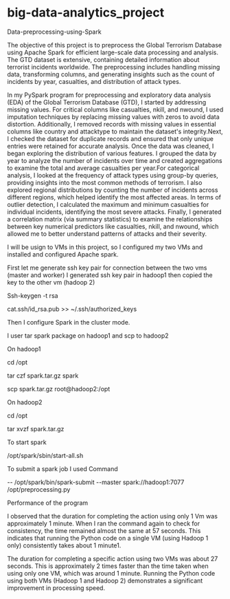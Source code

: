 # big-data-analytics_project
Data-preprocessing-using-Spark

The objective of this project is to preprocess the Global Terrorism Database  using Apache Spark for efficient large-scale data processing and analysis. The GTD dataset is extensive, containing detailed information about terrorist incidents worldwide. The preprocessing includes handling missing data, transforming columns, and generating insights such as the count of incidents by year, casualties, and distribution of attack types.

In my PySpark program for preprocessing and exploratory data analysis (EDA) of the Global Terrorism Database (GTD), I started by addressing missing values. For critical columns like casualties, nkill, and nwound, I used imputation techniques by replacing missing values with zeros to avoid data distortion. Additionally, I removed records with missing values in essential columns like country and attacktype to maintain the dataset's integrity.Next, I checked the dataset for duplicate records and ensured that only unique entries were retained for accurate analysis. Once the data was cleaned, I began exploring the distribution of various features. I grouped the data by year to analyze the number of incidents over time and created aggregations to examine the total and average casualties per year.For categorical analysis, I looked at the frequency of attack types using group-by queries, providing insights into the most common methods of terrorism. I also explored regional distributions by counting the number of incidents across different regions, which helped identify the most affected areas.
In terms of outlier detection, I calculated the maximum and minimum casualties for individual incidents, identifying the most severe attacks. Finally, I generated a correlation matrix (via summary statistics) to examine the relationships between key numerical predictors like casualties, nkill, and nwound, which allowed me to better understand patterns of attacks and their severity.


I will be usign to VMs in this project, so I configured my two VMs and installed and configured Apache spark.

First let me generate ssh key pair for connection between the two vms (master and worker) I generated ssh key pair in hadoop1 then copied the key to the other vm (hadoop 2)

Ssh-keygen -t rsa

cat.ssh/id_rsa.pub >> ~/.ssh/authorized_keys

Then I configure Spark in the cluster mode.

I user tar spark package on hadoop1 and scp to hadoop2

On hadoop1

cd /opt

tar czf spark.tar.gz spark

scp spark.tar.gz root@hadoop2:/opt

On hadoop2

cd /opt

tar xvzf spark.tar.gz

To start spark

/opt/spark/sbin/start-all.sh

To submit a spark job I used Command

-- /opt/spark/bin/spark-submit --master spark://hadoop1:7077 /opt/preprocessing.py

Performance of the program

I observed that the duration for completing the action using only 1 Vm was approximately 1 minute. When I ran the command again to check for consistency, the time remained almost the same at 57 seconds. This indicates that running the Python code on a single VM (using Hadoop 1 only) consistently takes about 1 minute1.

The duration for completing a specific action using two VMs was about 27 seconds. This is approximately 2 times faster than the time taken when using only one VM, which was around 1 minute. Running the Python code using both VMs (Hadoop 1 and Hadoop 2) demonstrates a significant improvement in processing speed.

